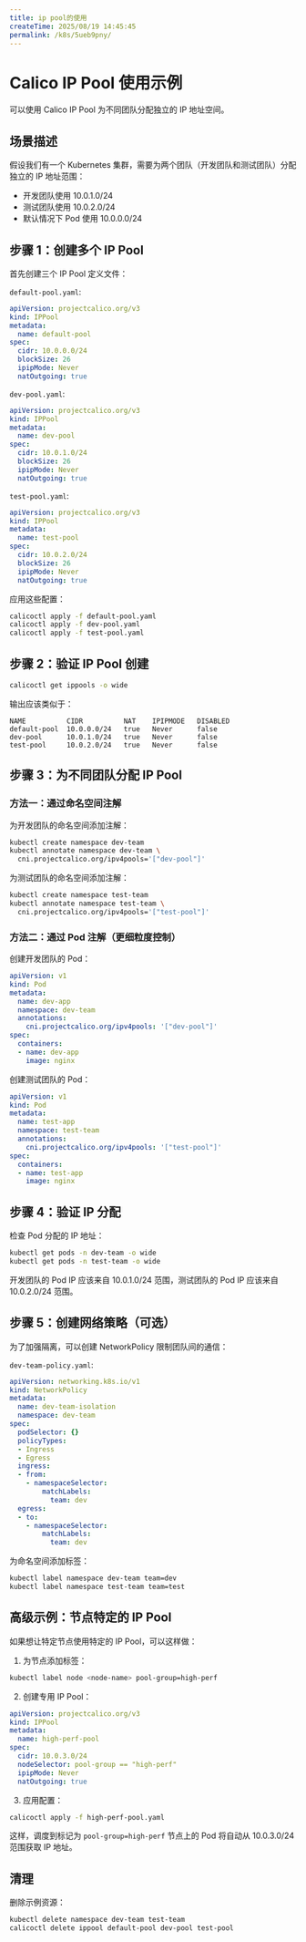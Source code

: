 ```yaml
---
title: ip pool的使用
createTime: 2025/08/19 14:45:45
permalink: /k8s/5ueb9pny/
---
```

# Calico IP Pool 使用示例

可以使用 Calico IP Pool 为不同团队分配独立的 IP 地址空间。

## 场景描述
假设我们有一个 Kubernetes 集群，需要为两个团队（开发团队和测试团队）分配独立的 IP 地址范围：
- 开发团队使用 10.0.1.0/24
- 测试团队使用 10.0.2.0/24
- 默认情况下 Pod 使用 10.0.0.0/24

## 步骤 1：创建多个 IP Pool

首先创建三个 IP Pool 定义文件：

`default-pool.yaml`:
```yaml
apiVersion: projectcalico.org/v3
kind: IPPool
metadata:
  name: default-pool
spec:
  cidr: 10.0.0.0/24
  blockSize: 26
  ipipMode: Never
  natOutgoing: true
```

`dev-pool.yaml`:
```yaml
apiVersion: projectcalico.org/v3
kind: IPPool
metadata:
  name: dev-pool
spec:
  cidr: 10.0.1.0/24
  blockSize: 26
  ipipMode: Never
  natOutgoing: true
```

`test-pool.yaml`:
```yaml
apiVersion: projectcalico.org/v3
kind: IPPool
metadata:
  name: test-pool
spec:
  cidr: 10.0.2.0/24
  blockSize: 26
  ipipMode: Never
  natOutgoing: true
```

应用这些配置：
```bash
calicoctl apply -f default-pool.yaml
calicoctl apply -f dev-pool.yaml
calicoctl apply -f test-pool.yaml
```

## 步骤 2：验证 IP Pool 创建

```bash
calicoctl get ippools -o wide
```

输出应该类似于：
```
NAME          CIDR          NAT    IPIPMODE   DISABLED
default-pool  10.0.0.0/24   true   Never      false
dev-pool      10.0.1.0/24   true   Never      false
test-pool     10.0.2.0/24   true   Never      false
```

## 步骤 3：为不同团队分配 IP Pool

### 方法一：通过命名空间注解

为开发团队的命名空间添加注解：

```bash
kubectl create namespace dev-team
kubectl annotate namespace dev-team \
  cni.projectcalico.org/ipv4pools='["dev-pool"]'
```

为测试团队的命名空间添加注解：

```bash
kubectl create namespace test-team
kubectl annotate namespace test-team \
  cni.projectcalico.org/ipv4pools='["test-pool"]'
```

### 方法二：通过 Pod 注解（更细粒度控制）

创建开发团队的 Pod：

```yaml
apiVersion: v1
kind: Pod
metadata:
  name: dev-app
  namespace: dev-team
  annotations:
    cni.projectcalico.org/ipv4pools: '["dev-pool"]'
spec:
  containers:
  - name: dev-app
    image: nginx
```

创建测试团队的 Pod：

```yaml
apiVersion: v1
kind: Pod
metadata:
  name: test-app
  namespace: test-team
  annotations:
    cni.projectcalico.org/ipv4pools: '["test-pool"]'
spec:
  containers:
  - name: test-app
    image: nginx
```

## 步骤 4：验证 IP 分配

检查 Pod 分配的 IP 地址：

```bash
kubectl get pods -n dev-team -o wide
kubectl get pods -n test-team -o wide
```

开发团队的 Pod IP 应该来自 10.0.1.0/24 范围，测试团队的 Pod IP 应该来自 10.0.2.0/24 范围。

## 步骤 5：创建网络策略（可选）

为了加强隔离，可以创建 NetworkPolicy 限制团队间的通信：

`dev-team-policy.yaml`:
```yaml
apiVersion: networking.k8s.io/v1
kind: NetworkPolicy
metadata:
  name: dev-team-isolation
  namespace: dev-team
spec:
  podSelector: {}
  policyTypes:
  - Ingress
  - Egress
  ingress:
  - from:
    - namespaceSelector:
        matchLabels:
          team: dev
  egress:
  - to:
    - namespaceSelector:
        matchLabels:
          team: dev
```

为命名空间添加标签：

```bash
kubectl label namespace dev-team team=dev
kubectl label namespace test-team team=test
```

## 高级示例：节点特定的 IP Pool

如果想让特定节点使用特定的 IP Pool，可以这样做：

1. 为节点添加标签：
```bash
kubectl label node <node-name> pool-group=high-perf
```

2. 创建专用 IP Pool：
```yaml
apiVersion: projectcalico.org/v3
kind: IPPool
metadata:
  name: high-perf-pool
spec:
  cidr: 10.0.3.0/24
  nodeSelector: pool-group == "high-perf"
  ipipMode: Never
  natOutgoing: true
```

3. 应用配置：
```bash
calicoctl apply -f high-perf-pool.yaml
```

这样，调度到标记为 `pool-group=high-perf` 节点上的 Pod 将自动从 10.0.3.0/24 范围获取 IP 地址。

## 清理

删除示例资源：
```bash
kubectl delete namespace dev-team test-team
calicoctl delete ippool default-pool dev-pool test-pool
```